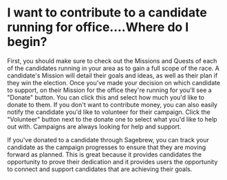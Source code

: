 # I want to contribute to a candidate running for office....Where do I begin? #
First, you should make sure to check out the Missions and Quests of each of the
candidates running in your area as to gain a full scope of the race. A 
candidate's Mission will detail their goals and ideas, as well as their plan 
if they win the election. Once you've made your decision on which
candidate to support, on their Mission for the office they're running for you'll see a "Donate"
button. You can click this and select how much you'd like to donate to them.
If you don't want to contribute money, you can also easily notify the 
candidate you'd like to volunteer for their campaign. Click the "Volunteer" button 
next to the donate one to select what you'd like to help out with.
Campaigns are always looking for help and support. 

If you've donated to a candidate through Sagebrew, you can track your candidate 
as the campaign progresses to ensure that they are moving forward as planned. 
This is great because it provides candidates the opportunity to prove their 
dedication and it provides users the opportunity to connect and support 
candidates that are achieving their goals.